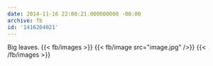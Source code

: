 ```yaml
---
date: 2014-11-16 22:00:21.000000000 -08:00
archive: fb
id: '1416204021'
---
```


Big leaves.
{{< fb/images >}}
{{< fb/image src="image.jpg" />}}
{{< /fb/images >}}
